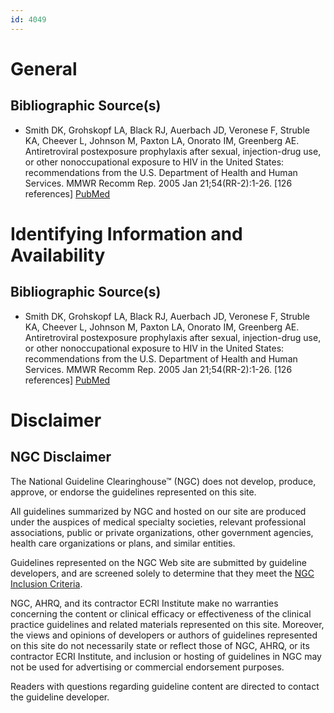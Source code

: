 ```yaml
---
id: 4049
---
```


# General

## Bibliographic Source(s)

- Smith DK, Grohskopf LA, Black RJ, Auerbach JD, Veronese F, Struble KA, Cheever L, Johnson M, Paxton LA, Onorato IM, Greenberg AE. Antiretroviral postexposure prophylaxis after sexual, injection-drug use, or other nonoccupational exposure to HIV in the United States: recommendations from the U.S. Department of Health and Human Services. MMWR Recomm Rep. 2005 Jan 21;54(RR-2):1-26. [126 references] [ PubMed ](http://www.ncbi.nlm.nih.gov/entrez/query.fcgi?cmd=Retrieve&db=pubmed&dopt=Abstract&list_uids=15660015)

# Identifying Information and Availability

## Bibliographic Source(s)

- Smith DK, Grohskopf LA, Black RJ, Auerbach JD, Veronese F, Struble KA, Cheever L, Johnson M, Paxton LA, Onorato IM, Greenberg AE. Antiretroviral postexposure prophylaxis after sexual, injection-drug use, or other nonoccupational exposure to HIV in the United States: recommendations from the U.S. Department of Health and Human Services. MMWR Recomm Rep. 2005 Jan 21;54(RR-2):1-26. [126 references] [ PubMed ](http://www.ncbi.nlm.nih.gov/entrez/query.fcgi?cmd=Retrieve&db=pubmed&dopt=Abstract&list_uids=15660015)

# Disclaimer

## NGC Disclaimer

The National Guideline Clearinghouse™ (NGC) does not develop, produce, approve, or endorse the guidelines represented on this site.

All guidelines summarized by NGC and hosted on our site are produced under the auspices of medical specialty societies, relevant professional associations, public or private organizations, other government agencies, health care organizations or plans, and similar entities.

Guidelines represented on the NGC Web site are submitted by guideline developers, and are screened solely to determine that they meet the [NGC Inclusion Criteria](/help-and-about/summaries/inclusion-criteria).

NGC, AHRQ, and its contractor ECRI Institute make no warranties concerning the content or clinical efficacy or effectiveness of the clinical practice guidelines and related materials represented on this site. Moreover, the views and opinions of developers or authors of guidelines represented on this site do not necessarily state or reflect those of NGC, AHRQ, or its contractor ECRI Institute, and inclusion or hosting of guidelines in NGC may not be used for advertising or commercial endorsement purposes.

Readers with questions regarding guideline content are directed to contact the guideline developer.

